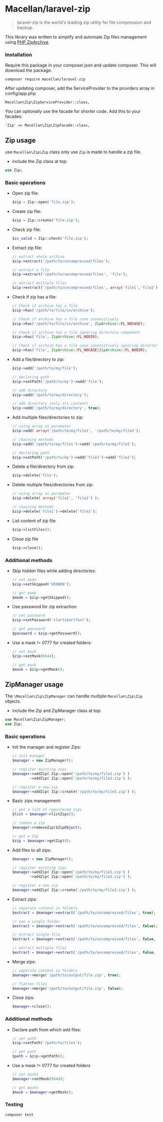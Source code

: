 # Macellan/laravel-zip

> laravel-zip is the world's leading zip utility for file compression and backup.

This library was written to simplify and automate Zip files management using [PHP ZipArchive](http://php.net/manual/en/class.ziparchive.php).

### Installation
Require this package in your composer.json and update composer. This will download the package.

    composer require macellan/laravel-zip

After updating composer, add the ServiceProvider to the providers array in config/app.php

    Macellan\Zip\ZipServiceProvider::class,

You can optionally use the facade for shorter code. Add this to your facades:

    'Zip' => Macellan\Zip\ZipFacade::class,


## Zip usage

use `Macellan\Zip\Zip` class only use `Zip` is made to handle a zip file.

- include the Zip class at top:
```php
use Zip;

```

### Basic operations

- Open zip file:

    ```php    
    $zip = Zip::open('file.zip');

    ```

- Create zip file:

    ```php    
    $zip = Zip::create('file.zip');

    ```

- Check zip file:

    ```php    
    $is_valid = Zip::check('file.zip');

    ```

- Extract zip file:

    ```php    
    // extract whole archive
    $zip->extract('/path/to/uncompressed/files');

    // extract a file
    $zip->extract('/path/to/uncompressed/files', 'file');

    // extract multiple files
    $zip->extract('/path/to/uncompressed/files', array('file1','file2'));

    ```
	
- Check if zip has a file:

    ```php    
    // Check if archive has a file
    $zip->has('/path/to/file/in/archive');

    // Check if archive has a file case insensitively
    $zip->has('/path/to/file/in/archive', ZipArchive::FL_NOCASE);

    // Check if archive has a file ignoring directory component
    $zip->has('file', ZipArchive::FL_NODIR);

    // Check if archive has a file case insensitively ignoring directory component
    $zip->has('file', ZipArchive::FL_NOCASE|ZipArchive::FL_NODIR);

    ```

- Add a file/directory to zip:

    ```php    
    $zip->add('/path/to/my/file');

    // declaring path
    $zip->setPath('/path/to/my')->add('file');

    // add directory
    $zip->add('/path/to/my/directory');

    // add directory (only its content)
    $zip->add('/path/to/my/directory', true);

    ```

- Add multiple files/directories to zip:

    ```php    
    // using array as parameter
    $zip->add( array('/path/to/my/file1', '/path/to/my/file2');

    // chaining methods
    $zip->add('/path/to/my/file1')->add('/path/to/my/file2');

    // declaring path
    $zip->setPath('/path/to/my')->add('file1')->add('file2');

    ```

- Delete a file/directory from zip:

    ```php    
    $zip->delete('file');

    ```

- Delete multiple files/directories from zip:

    ```php    
    // using array as parameter
    $zip->delete( array('file1', 'file2') );

    // chaining methods
    $zip->delete('file1')->delete('file2');

    ```

- List content of zip file

    ```php    
    $zip->listFiles();

    ```

- Close zip file

    ```php    
    $zip->close();

    ```

### Additional methods

- Skip hidden files while adding directories:

    ```php    
    // set mode
    $zip->setSkipped('HIDDEN');

    // get mode
    $mode = $zip->getSkipped();

    ```

- Use password for zip extraction:

    ```php    
    // set password
    $zip->setPassword('slartibartfast');

    // get password
    $password = $zip->getPassword();

    ```

- Use a mask != 0777 for created folders:

    ```php    
    // set mask
    $zip->setMask(0644);

    // get mask
    $mask = $zip->getMask();

    ```

## ZipManager usage

The `\Macellan\Zip\ZipManager` can handle multiple `Macellan\Zip\Zip` objects.

- include the Zip and ZipManager class at top:
```php
use Macellan\Zip\ZipManager;
use Zip;
```

### Basic operations

- Init the manager and register Zips:

    ```php    
    // init manager
    $manager = new ZipManager();

    // register existing zips
    $manager->addZip( Zip::open('/path/to/my/file1.zip') )
            ->addZip( Zip::open('/path/to/my/file2.zip') );

    // register a new zip
    $manager->addZip( Zip::create('/path/to/my/file3.zip') );

    ```

- Basic zips management:

    ```php    
    // get a list of registered zips
    $list = $manager->listZips();

    // remove a zip
    $manager->removeZip($ZipObject);

    // get a Zip
    $zip = $manager->getZip(0);

    ```

- Add files to all zips:

    ```php    
    $manager = new ZipManager();

    // register existing zips
    $manager->addZip( Zip::open('/path/to/my/file1.zip') )
            ->addZip( Zip::open('/path/to/my/file2.zip') );

    // register a new zip
    $manager->addZip( Zip::create('/path/to/my/file3.zip') );

    ```

- Extract zips:

    ```php    
    // separate content in folders
    $extract = $manager->extract('/path/to/uncompressed/files', true);

    // use a single folder
    $extract = $manager->extract('/path/to/uncompressed/files', false);

    // extract single file
    $extract = $manager->extract('/path/to/uncompressed/files', false, 'file');

    // extract multiple files
    $extract = $manager->extract('/path/to/uncompressed/files', false, array('file1','file2'));

    ```

- Merge zips:

    ```php    
    // separate content in folders
    $manager->merge('/path/to/output/file.zip', true);

    // flatten files
    $manager->merge('/path/to/output/file.zip', false);

    ```

- Close zips:

    ```php    
    $manager->close();

    ```

### Additional methods

- Declare path from which add files:

    ```php    
    // set path
    $zip->setPath('/path/to/files');

    // get path
    $path = $zip->getPath();

    ```

- Use a mask != 0777 for created folders

    ```php    
    // set masks
    $manager->setMask(0644);

    // get masks
    $mask = $manager->getMask();

    ```

### Testing
```bash
composer test
```